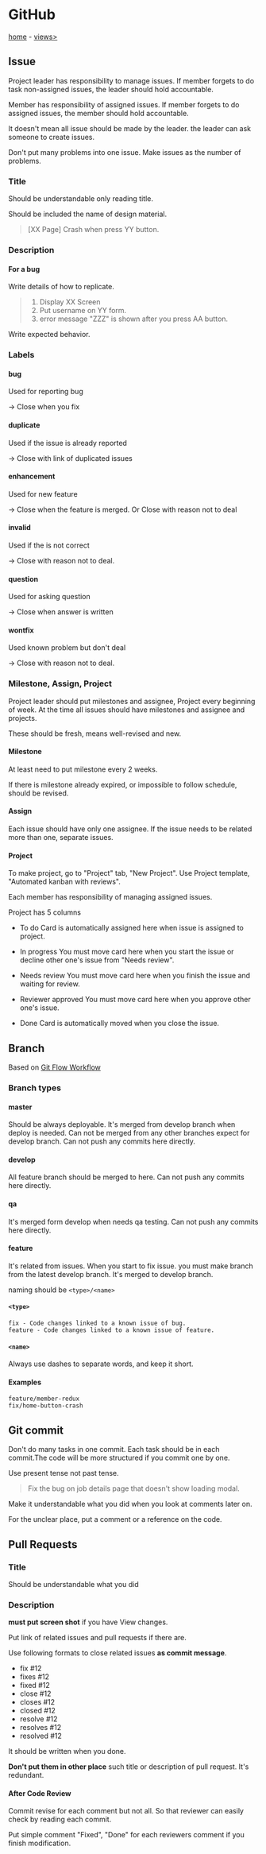 # GitHub

[home](index.md) - [views>](views.md)

## Issue

Project leader has responsibility to manage issues.
If member forgets to do task non-assigned issues, the leader should hold accountable.

Member has responsibility of assigned issues. If member forgets to do assigned issues, the member should hold accountable.

It doesn't mean all issue should be made by the leader. the leader can ask someone to create issues.

Don't put many problems into one issue. Make issues as the number of problems.

### Title

Should be understandable only reading title.

Should be included the name of design material.

> \[XX Page\] Crash when press YY button.

### Description

#### For a bug

Write details of how to replicate.

> 1. Display XX Screen
> 2. Put username on YY form.
> 3. error message "ZZZ" is shown after you press AA button.

Write expected behavior.

### Labels

#### bug

Used for reporting bug

-> Close when you fix

#### duplicate

Used if the issue is already reported

-> Close with link of duplicated issues

#### enhancement

Used for new feature

-> Close when the feature is merged. Or Close with reason not to deal

#### invalid

Used if the is not correct

-> Close with reason not to deal.

#### question

Used for asking question

-> Close when answer is written

#### wontfix

Used known problem but don't deal

-> Close with reason not to deal.

### Milestone, Assign, Project

Project leader should put milestones and assignee, Project every beginning of week.
At the time all issues should have milestones and assignee and projects.

These should be fresh, means well-revised and new.

#### Milestone

At least need to put milestone every 2 weeks.

If there is milestone already expired, or impossible to follow schedule,
should be revised.

#### Assign

Each issue should have only one assignee.
If the issue needs to be related more than one, separate issues.

#### Project

To make project, go to "Project" tab, "New Project".
Use Project template, "Automated kanban with reviews".

Each member has responsibility of managing assigned issues.

Project has 5 columns

- To do
  Card is automatically assigned here when issue is assigned to project.

- In progress
  You must move card here when you start the issue or
  decline other one's issue from "Needs review".

- Needs review
  You must move card here when you finish the issue and waiting for review.

- Reviewer approved
  You must move card here when you approve other one's issue.

- Done
  Card is automatically moved when you close the issue.

## Branch

Based on [Git Flow Workflow](https://leanpub.com/git-flow/read)

### Branch types

#### master

Should be always deployable.
It's merged from develop branch when deploy is needed.
Can not be merged from any other branches expect for develop branch.
Can not push any commits here directly.

#### develop

All feature branch should be merged to here.
Can not push any commits here directly.

#### qa

It's merged form develop when needs qa testing.
Can not push any commits here directly.

#### feature

It's related from issues.
When you start to fix issue. you must make branch from the latest develop branch.
It's merged to develop branch.

naming should be `<type>/<name>`

#### `<type>`

```
fix - Code changes linked to a known issue of bug.
feature - Code changes linked to a known issue of feature.
```

#### `<name>`

Always use dashes to separate words, and keep it short.

#### Examples

```
feature/member-redux
fix/home-button-crash
```

## Git commit

Don't do many tasks in one commit. Each task should be in each commit.The code will be more structured if you commit one by one.

Use present tense not past tense.

> Fix the bug on job details page that doesn't show loading modal.

Make it understandable what you did when you look at comments later on.

For the unclear place, put a comment or a reference on the code.

## Pull Requests

### Title

Should be understandable what you did

### Description

**must put screen shot** if you have View changes.

Put link of related issues and pull requests if there are.

Use following formats to close related issues **as commit message**.

- fix #12
- fixes #12
- fixed #12
- close #12
- closes #12
- closed #12
- resolve #12
- resolves #12
- resolved #12

It should be written when you done.

**Don't put them in other place**
such title or description of pull request. It's redundant.

#### After Code Review

Commit revise for each comment but not all. So that reviewer can easily check by reading each commit.

Put simple comment "Fixed", "Done" for each reviewers comment if you finish modification.

